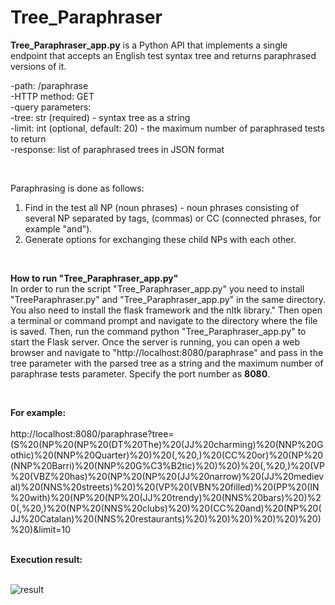 # Tree_Paraphraser


**Tree_Paraphraser_app.py** is a Python API that implements a single endpoint that accepts an English test syntax tree and returns paraphrased versions of it. 

-path: /paraphrase<br>
-HTTP method: GET<br>
-query parameters:<br>
   -tree: str (required) - syntax tree as a string<br>
    -limit: int (optional, default: 20) - the maximum number of paraphrased tests to return<br>
   -response: list of paraphrased trees in JSON format<br>
   
   <br>
   
   Paraphrasing is done as follows:<br>
1. Find in the test all NP (noun phrases) - noun phrases consisting of several NP separated by tags, (commas) or СС (connected phrases, for example "and").<br>
2. Generate options for exchanging these child NPs with each other.<br>

<br>

**How to run "Tree_Paraphraser_app.py"**<br>
In order to run the script "Tree_Paraphraser_app.py" you need to install "TreeParaphraser.py" and "Tree_Paraphraser_app.py" in the same directory. You also need to install the flask framework and the nltk library."  Then open a terminal or command prompt and navigate to the directory where the file is saved. Then, run the command python "Tree_Paraphraser_app.py" to start the Flask server.  Once the server is running, you can open a web browser and navigate to "http://localhost:8080/paraphrase" and pass in the tree parameter with the parsed tree as a string and the maximum number of paraphrase tests parameter. Specify the port number as **8080**.

<br>

**For example:**<br><br>
http://localhost:8080/paraphrase?tree=(S%20(NP%20(NP%20(DT%20The)%20(JJ%20charming)%20(NNP%20Gothic)%20(NNP%20Quarter)%20)%20(,%20,)%20(CC%20or)%20(NP%20(NNP%20Barri)%20(NNP%20G%C3%B2tic)%20)%20)%20(,%20,)%20(VP%20(VBZ%20has)%20(NP%20(NP%20(JJ%20narrow)%20(JJ%20medieval)%20(NNS%20streets)%20)%20(VP%20(VBN%20filled)%20(PP%20(IN%20with)%20(NP%20(NP%20(JJ%20trendy)%20(NNS%20bars)%20)%20(,%20,)%20(NP%20(NNS%20clubs)%20)%20(CC%20and)%20(NP%20(JJ%20Catalan)%20(NNS%20restaurants)%20)%20)%20)%20)%20)%20)%20)&limit=10  
<br>


**Execution result:**<br><br>

![result](https://user-images.githubusercontent.com/47922202/235253732-40ba0a44-87df-47ef-a23f-2669c546740f.png)



